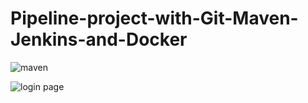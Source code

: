 # Pipeline-project-with-Git-Maven-Jenkins-and-Docker
![maven](https://github.com/user-attachments/assets/b17b5ea6-5171-4d63-a61b-ed62245e85fd)



![login page](https://github.com/user-attachments/assets/ddf1ec36-7f38-48b8-bd33-ce0bc495e610)
